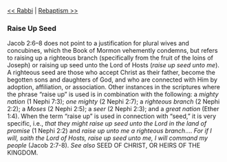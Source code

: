 [<< Rabbi](Rabbi)  |  [Rebaptism >>](Rebaptism)

### Raise Up Seed
Jacob 2:6–8 does not point to a justification for plural wives and concubines, which the Book of Mormon vehemently condemns, but refers to raising up a righteous branch (specifically from the fruit of the loins of Joseph) or raising up seed unto the Lord of Hosts (*raise up seed unto me*). A righteous seed are those who accept Christ as their father, become the begotten sons and daughters of God, and who are connected with Him by adoption, affiliation, or association. Other instances in the scriptures where the phrase “raise up” is used is in combination with the following: a *mighty nation* (1 Nephi 7:3); *one mighty* (2 Nephi 2:7); a *righteous branch* (2 Nephi 2:2); a *Moses* (2 Nephi 2:5); a *seer* (2 Nephi 2:3); and a *great nation* (Ether 1:4). When the term “raise up” is used in connection with “seed,” it is very specific, i.e., *that they might raise up seed unto the Lord in the land of promise* (1 Nephi 2:2) and *raise up unto me a righteous branch*…. *For if I will, saith the Lord of Hosts, raise up seed unto me, I will command my people* (Jacob 2:7-8). *See also* SEED OF CHRIST, OR HEIRS OF THE KINGDOM.